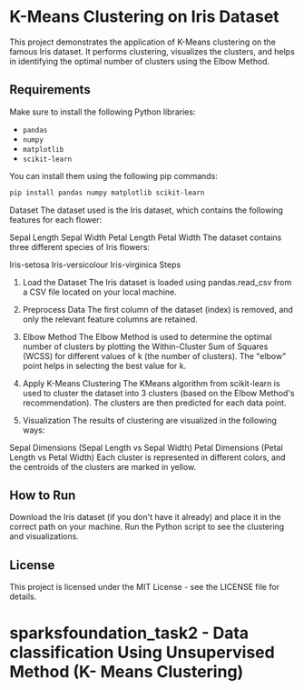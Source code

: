# K-Means Clustering on Iris Dataset

This project demonstrates the application of K-Means clustering on the famous Iris dataset. It performs clustering, visualizes the clusters, and helps in identifying the optimal number of clusters using the Elbow Method.

## Requirements

Make sure to install the following Python libraries:
- `pandas`
- `numpy`
- `matplotlib`
- `scikit-learn`

You can install them using the following pip commands:
```bash
pip install pandas numpy matplotlib scikit-learn
```
Dataset
The dataset used is the Iris dataset, which contains the following features for each flower:

Sepal Length
Sepal Width
Petal Length
Petal Width
The dataset contains three different species of Iris flowers:

Iris-setosa
Iris-versicolour
Iris-virginica
Steps
1. Load the Dataset
The Iris dataset is loaded using pandas.read_csv from a CSV file located on your local machine.

2. Preprocess Data
The first column of the dataset (index) is removed, and only the relevant feature columns are retained.

3. Elbow Method
The Elbow Method is used to determine the optimal number of clusters by plotting the Within-Cluster Sum of Squares (WCSS) for different values of k (the number of clusters). The "elbow" point helps in selecting the best value for k.

4. Apply K-Means Clustering
The KMeans algorithm from scikit-learn is used to cluster the dataset into 3 clusters (based on the Elbow Method's recommendation). The clusters are then predicted for each data point.

5. Visualization
The results of clustering are visualized in the following ways:

Sepal Dimensions (Sepal Length vs Sepal Width)
Petal Dimensions (Petal Length vs Petal Width)
Each cluster is represented in different colors, and the centroids of the clusters are marked in yellow.

## How to Run
Download the Iris dataset (if you don't have it already) and place it in the correct path on your machine.
Run the Python script to see the clustering and visualizations.

## License
This project is licensed under the MIT License - see the LICENSE file for details.

# sparksfoundation_task2 - Data classification Using Unsupervised Method (K- Means Clustering)
